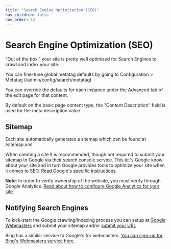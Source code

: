 ```yaml
---
title: "Search Engine Optimization (SEO)"
has_children: false
nav_order: 12
---
```


# Search Engine Optimization (SEO)

"Out of the box," your site is pretty well optimized for Search Engines to crawl and index your site.

You can fine-tune global metatag defaults by going to Configuration > Metatag (/admin/config/search/metatag)

You can override the defaults for each instance under the Advanced tab of the edit page for that content.

By default on the basic page content type, the "Content Description" field is used for the meta description value.

## Sitemap

Each site automatically generates a sitemap which can be found at /sitemap.xml

When creating a site it is recommended, though not required to submit your sitemap to Google via their search console service. This let's Google know about your site and in turn Google provides tools to optimize your site when it comes to SEO. [Read Google's specific instructions](https://support.google.com/webmasters/answer/6332964).

**Note**: In order to verify ownership of the website, you must verify through Google Analytics. [Read about how to configure Google Analytics for your site](../google-analytics/index.md).


## Notifying Search Engines

To kick-start the Google crawling/indexing process you can setup at [Google Webmasters](https://www.google.com/webmasters) and submit your sitemap and/or [submit your URL](https://www.google.com/webmasters/tools/submit-url?pli=1)

Bing has a similar service to Google's for webmasters. [You can sign-up for Bing's Webmasters service here](https://www.bing.com/toolbox/webmaster/).
